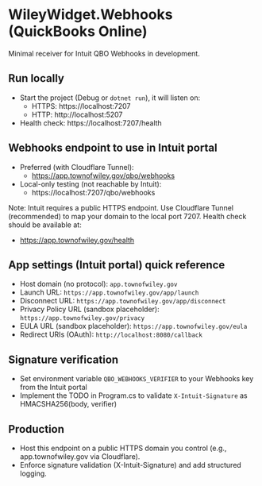 # WileyWidget.Webhooks (QuickBooks Online)

Minimal receiver for Intuit QBO Webhooks in development.

## Run locally
- Start the project (Debug or `dotnet run`), it will listen on:
  - HTTPS: https://localhost:7207
  - HTTP: http://localhost:5207
- Health check: https://localhost:7207/health

## Webhooks endpoint to use in Intuit portal
- Preferred (with Cloudflare Tunnel):
  - https://app.townofwiley.gov/qbo/webhooks
- Local-only testing (not reachable by Intuit):
  - https://localhost:7207/qbo/webhooks

Note: Intuit requires a public HTTPS endpoint. Use Cloudflare Tunnel (recommended) to map your domain to the local port 7207. Health check should be available at:
- https://app.townofwiley.gov/health

## App settings (Intuit portal) quick reference
- Host domain (no protocol): `app.townofwiley.gov`
- Launch URL: `https://app.townofwiley.gov/app/launch`
- Disconnect URL: `https://app.townofwiley.gov/app/disconnect`
- Privacy Policy URL (sandbox placeholder): `https://app.townofwiley.gov/privacy`
- EULA URL (sandbox placeholder): `https://app.townofwiley.gov/eula`
- Redirect URIs (OAuth): `http://localhost:8080/callback`

## Signature verification
- Set environment variable `QBO_WEBHOOKS_VERIFIER` to your Webhooks key from the Intuit portal
- Implement the TODO in Program.cs to validate `X-Intuit-Signature` as HMACSHA256(body, verifier)

## Production
- Host this endpoint on a public HTTPS domain you control (e.g., app.townofwiley.gov via Cloudflare).
- Enforce signature validation (X-Intuit-Signature) and add structured logging.